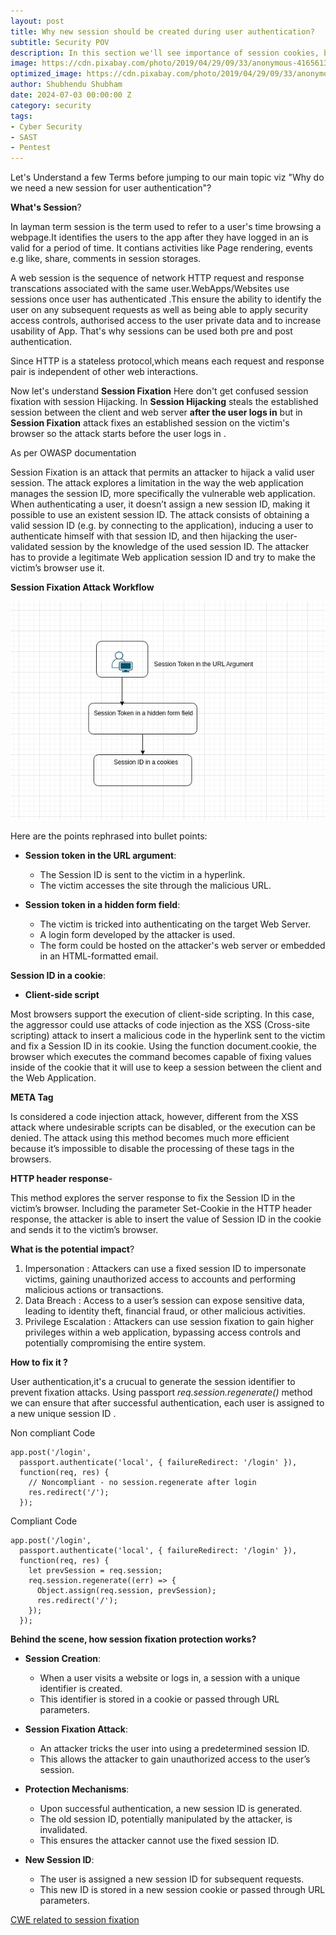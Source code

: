 ```yaml
---
layout: post
title: Why new session should be created during user authentication? 
subtitle: Security POV
description: In this section we'll see importance of session cookies, browsers request handling and security authentication 
image: https://cdn.pixabay.com/photo/2019/04/29/09/33/anonymous-4165613_1280.jpg
optimized_image: https://cdn.pixabay.com/photo/2019/04/29/09/33/anonymous-4165613_1280.jpg
author: Shubhendu Shubham
date: 2024-07-03 00:00:00 Z
category: security
tags:
- Cyber Security
- SAST
- Pentest
---
```

Let's Understand a few Terms before jumping to our main topic viz "Why do we need a new session for user authentication"?

**What's Session**?

In layman term session is the term used to refer to a user's time browsing a webpage.It identifies the users to the app after they have logged in an is valid for a period of time. It contians activities like Page rendering, events e.g like, share, comments in session storages.

A web session is the sequence of network HTTP request and response transcations associated with the same user.WebApps/Websites use sessions once user has authenticated .This ensure the ability to identify the user on any subsequent requests as well as being able to apply security access controls, authorised access to the user private data and to increase usability of App. That's why sessions can be used both pre and post authentication.

Since HTTP is a stateless protocol,which means each request and response pair is independent of other web interactions.

Now let's understand **Session Fixation** Here don't get confused session fixation with session Hijacking. In **Session Hijacking** steals the established session between the client and web server **after the user logs in** but in **Session Fixation** attack fixes an established session on the victim's browser so the attack starts before the user logs in . 

As per OWASP documentation 


Session Fixation is an attack that permits an attacker to hijack a valid user session. The attack explores a limitation in the way the web application manages the session ID, more specifically the vulnerable web application. When authenticating a user, it doesn’t assign a new session ID, making it possible to use an existent session ID. The attack consists of obtaining a valid session ID (e.g. by connecting to the application), inducing a user to authenticate himself with that session ID, and then hijacking the user-validated session by the knowledge of the used session ID. The attacker has to provide a legitimate Web application session ID and try to make the victim’s browser use it.

**Session Fixation Attack Workflow**

![image](/assets/img/wf.jpeg)

Here are the points rephrased into bullet points:

- **Session token in the URL argument**:
  - The Session ID is sent to the victim in a hyperlink.
  - The victim accesses the site through the malicious URL.

- **Session token in a hidden form field**:
  - The victim is tricked into authenticating on the target Web Server.
  - A login form developed by the attacker is used.
  - The form could be hosted on the attacker's web server or embedded in an HTML-formatted email.

**Session ID in a cookie**:

- **Client-side script**

Most browsers support the execution of client-side scripting. In this case, the aggressor could use attacks of code injection as the XSS (Cross-site scripting) attack to insert a malicious code in the hyperlink sent to the victim and fix a Session ID in its cookie. Using the function document.cookie, the browser which executes the command becomes capable of fixing values inside of the cookie that it will use to keep a session between the client and the Web Application.

**META Tag**

Is considered a code injection attack, however, different from the XSS attack where undesirable scripts can be disabled, or the execution can be denied. The attack using this method becomes much more efficient because it’s impossible to disable the processing of these tags in the browsers.

**HTTP header response**-

This method explores the server response to fix the Session ID in the victim’s browser. Including the parameter Set-Cookie in the HTTP header response, the attacker is able to insert the value of Session ID in the cookie and sends it to the victim’s browser.  

**What is the potential impact**?
1. Impersonation : Attackers can use a fixed session ID to impersonate victims, gaining unauthorized access to accounts and performing malicious actions or transactions.
2. Data Breach : Access to a user’s session can expose sensitive data, leading to identity theft, financial fraud, or other malicious activities.
3. Privilege Escalation : Attackers can use session fixation to gain higher privileges within a web application, bypassing access controls and potentially compromising the entire system.

**How to fix it ?**

User authentication,it's a crucual to generate the session identifier to prevent fixation attacks. Using passport _req.session.regenerate()_ method we can ensure that after successful authentication, each user is assigned to a new unique session ID . 

Non compliant Code 

```
app.post('/login',
  passport.authenticate('local', { failureRedirect: '/login' }),
  function(req, res) {
    // Noncompliant - no session.regenerate after login
    res.redirect('/');
  });

```

Compliant Code 

```
app.post('/login',
  passport.authenticate('local', { failureRedirect: '/login' }),
  function(req, res) {
    let prevSession = req.session;
    req.session.regenerate((err) => {
      Object.assign(req.session, prevSession);
      res.redirect('/');
    });
  });

```

**Behind the scene, how session fixation protection works?**

- **Session Creation**:
  - When a user visits a website or logs in, a session with a unique identifier is created.
  - This identifier is stored in a cookie or passed through URL parameters.

- **Session Fixation Attack**:
  - An attacker tricks the user into using a predetermined session ID.
  - This allows the attacker to gain unauthorized access to the user’s session.

- **Protection Mechanisms**:
  - Upon successful authentication, a new session ID is generated.
  - The old session ID, potentially manipulated by the attacker, is invalidated.
  - This ensures the attacker cannot use the fixed session ID.

- **New Session ID**:
  - The user is assigned a new session ID for subsequent requests.
  - This new ID is stored in a new session cookie or passed through URL parameters.

[CWE related to session fixation](https://cwe.mitre.org/data/definitions/384)